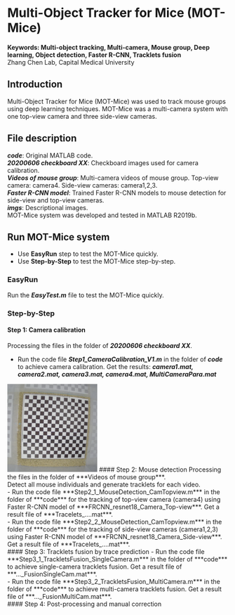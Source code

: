 # Multi-Object Tracker for Mice (MOT-Mice)
**Keywords: Multi-object tracking, Multi-camera, Mouse group, Deep learning, Object detection, Faster R-CNN, Tracklets fusion** <br>
Zhang Chen Lab, Capital Medical University

## Introduction
Multi-Object Tracker for Mice (MOT-Mice) was used to track mouse groups using deep learning techniques.
MOT-Mice was a multi-camera system with one top-view camera and three side-view cameras.

## File description
***code***: Original MATLAB code.  <br>
***20200606 checkboard XX***: Checkboard images used for camera calibration. <br>
***Videos of mouse group***: Multi-camera videos of mouse group. Top-view camera: camera4. Side-view cameras: camera1,2,3. <br>
***Faster R-CNN model***: Trained Faster R-CNN models to mouse detection for side-view and top-view cameras. <br>
***imgs***: Descriptional images.  <br>
MOT-Mice system was developed and tested in MATLAB R2019b.

## Run MOT-Mice system
- Use **EasyRun** step to test the MOT-Mice quickly. <br>
- Use **Step-by-Step** to test the MOT-Mice step-by-step. <br>
### EasyRun
Run the ***EasyTest.m*** file to test the MOT-Mice quickly.
### Step-by-Step
#### Step 1: Camera calibration
Processing the files in the folder of ***20200606 checkboard XX***. <br>
- Run the code file ***Step1_CameraCalibration_V1.m*** in the folder of ***code*** to achieve camera calibration. Get the results: ***camera1.mat, camera2.mat, camera3.mat, camera4.mat, MultiCameraPara.mat***  <br>
<img src="imgs/20200606132509-camera4.png" height="200px" width="auto"/> 
#### Step 2: Mouse detection
Processing the files in the folder of ***Videos of mouse group***. <br>
Detect all mouse individuals and generate tracklets for each video.  <br>
- Run the code file ***Step2_1_MouseDetection_CamTopview.m*** in the folder of ***code*** for the tracking of top-view camera (camera4) using Faster R-CNN model of ***FRCNN_resnet18_Camera_Top-view***. Get a result file of ***Tracelets_....mat***. <br>
- Run the code file ***Step2_2_MouseDetection_CamTopview.m*** in the folder of ***code*** for the tracking of side-view cameras (camera1,2,3) using Faster R-CNN model of ***FRCNN_resnet18_Camera_Side-view***. Get a result file of ***Tracelets_....mat***.  <br>
#### Step 3: Tracklets fusion by trace prediction
- Run the code file ***Step3_1_TrackletsFusion_SingleCamera.m*** in the folder of ***code*** to achieve single-camera tracklets fusion. Get a result file of ***..._FusionSingleCam.mat***.<br>
- Run the code file ***Step3_2_TrackletsFusion_MultiCamera.m*** in the folder of ***code*** to achieve multi-camera tracklets fusion. Get a result file of ***..._FusionMultiCam.mat***. <br>
#### Step 4: Post-processing and manual correction
